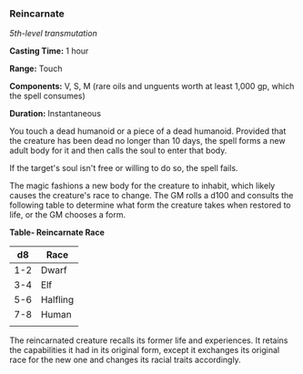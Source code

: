### Reincarnate

*5th-level transmutation*

**Casting Time:** 1 hour

**Range:** Touch

**Components:** V, S, M (rare oils and unguents worth at least 1,000 gp, which the spell consumes)

**Duration:** Instantaneous

You touch a dead humanoid or a piece of a dead humanoid. Provided that the creature has been dead no longer than 10 days, the spell forms a new adult body for it and then calls the soul to enter that body.

If the target's soul isn't free or willing to do so, the spell fails.

The magic fashions a new body for the creature to inhabit, which likely causes the creature's race to change. The GM rolls a d100 and consults the following table to determine what form the creature takes when restored to life, or the GM chooses a form.

**Table- Reincarnate Race**

| d8  | Race                |
|-----|---------------------|
| 1-2 | Dwarf               |
| 3-4 | Elf                 |
| 5-6 | Halfling            |
| 7-8 | Human               |
|     |                     |

The reincarnated creature recalls its former life and experiences. It retains the capabilities it had in its original form, except it exchanges its original race for the new one and changes its racial traits accordingly.